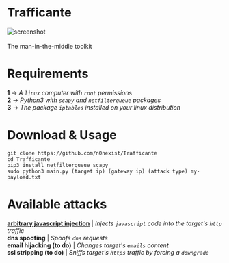 # Trafficante
![screenshot](https://user-images.githubusercontent.com/111337838/226925263-770a1ee7-eb7c-4c7f-ac84-68ad67fff76d.png)<br><br>
The man-in-the-middle toolkit

# Requirements
<b>1</b> -> <i>A ```linux``` computer with ```root``` permissions</i><br>
<b>2</b> -> <i>Python3 with ```scapy``` and ```netfilterqueue``` packages</i><br>
<b>3</b> -> <i>The package ```iptables``` installed on your linux distribution</i><br>

# Download & Usage
```
git clone https://github.com/n0nexist/Trafficante
cd Trafficante
pip3 install netfilterqueue scapy
sudo python3 main.py (target ip) (gateway ip) (attack type) my-payload.txt
```

# Available attacks
<b><a href="https://github.com/n0nexist/Trafficante/blob/main/wiki/js-injection.md">arbitrary javascript injection</a></b> | <i>Injects ```javascript``` code into the target's ```http``` traffic</i><br>
<b>dns spoofing</b> | <i>Spoofs ```dns``` requests</i><br>
<b>email hijacking (to do)</b> | <i>Changes target's ```emails``` content</i><br>
<b>ssl stripping (to do)</b> | <i>Sniffs target's ```https``` traffic by forcing a ```downgrade```</i><br>
